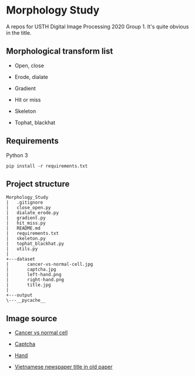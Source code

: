 # Morphology Study
A repos for USTH Digital Image Processing 2020 Group 1. It's quite obvious in the title.

## Morphological transform list
- Open, close

- Erode, dialate

- Gradient

- Hit or miss

- Skeleton

- Tophat, blackhat

## Requirements
Python 3
```
pip install -r requirements.txt
```


## Project structure
```
Morphology_Study
|   .gitignore
|   close_open.py
|   dialate_erode.py
|   gradient.py
|   hit_miss.py
|   README.md
|   requirements.txt
|   skeleton.py
|   tophat_blackhat.py
|   utils.py
|
+---dataset
|       cancer-vs-normal-cell.jpg
|       captcha.jpg
|       left-hand.png
|       right-hand.png
|       title.jpg
|
+---output
\---__pycache__
```

## Image source
- [Cancer vs normal cell](https://cdn.technologynetworks.com/tn/images/thumbs/jpeg/640_360/cancer-cells-vs-normal-cells-307366.jpg)

- [Captcha](https://captcha.com/demos/image-styles/captcha-demo.aspx)

- [Hand](https://www.kaggle.com/koryakinp/fingers)

- [Vietnamese newspaper title in old paper](http://baochi.nlv.gov.vn/baochi/cgi-bin/imageserver/imageserver.pl?oid=Hueo19400701.2.3&area=1&width=700&color=all&ext=jpg&key=)
